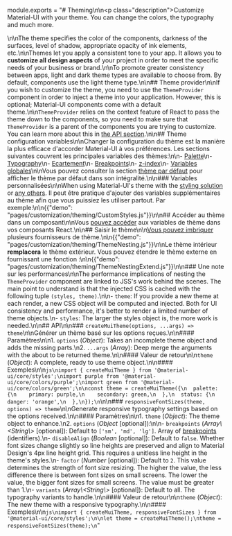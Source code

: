 module.exports = "# Theming\n\n<p class=\"description\">Customize Material-UI with your theme. You can change the colors, the typography and much more.</p>\n\nThe theme specifies the color of the components, darkness of the surfaces, level of shadow, appropriate opacity of ink elements, etc.\n\nThemes let you apply a consistent tone to your app. It allows you to **customize all design aspects** of your project in order to meet the specific needs of your business or brand.\n\nTo promote greater consistency between apps, light and dark theme types are available to choose from. By default, components use the light theme type.\n\n## Theme provider\n\nIf you wish to customize the theme, you need to use the `ThemeProvider` component in order to inject a theme into your application. However, this is optional; Material-UI components come with a default theme.\n\n`ThemeProvider` relies on the context feature of React to pass the theme down to the components, so you need to make sure that `ThemeProvider` is a parent of the components you are trying to customize. You can learn more about this in [the API section](/styles/api/#themeprovider).\n\n## Theme configuration variables\n\nChanger la configuration du thème est la manière la plus efficace d'accorder Material-UI à vos préférences. Les sections suivantes couvrent les principales variables des thèmes:\n\n- [Palette](/customization/palette/)\n- [Typography](/customization/typography/)\n- [Ecartement](/customization/spacing/)\n- [Breakpoints](/customization/breakpoints/)\n- [z-index](/customization/z-index/)\n- [Variables globales](/customization/globals/)\n\nVous pouvez consulter la section [thème par défaut](/customization/default-theme/) pour afficher le thème par défaut dans son intégralité.\n\n### Variables personnalisées\n\nWhen using Material-UI's theme with the [styling solution](/styles/basics/) or [any others](/guides/interoperability/#themeprovider). Il peut être pratique d'ajouter des variables supplémentaires au thème afin que vous puissiez les utiliser partout. Par exemple:\n\n{{\"demo\": \"pages/customization/theming/CustomStyles.js\"}}\n\n## Accéder au thème dans un composant\n\nVous [pouvez accéder](/styles/advanced/#accessing-the-theme-in-a-component) aux variables de thème dans vos composants React.\n\n## Saisir le thème\n\n[Vous pouvez imbriquer](/styles/advanced/#theme-nesting) plusieurs fournisseurs de thème.\n\n{{\"demo\": \"pages/customization/theming/ThemeNesting.js\"}}\n\nLe thème intérieur **remplacera** le thème extérieur. Vous pouvez étendre le thème externe en fournissant une fonction :\n\n{{\"demo\": \"pages/customization/theming/ThemeNestingExtend.js\"}}\n\n### Une note sur les performances\n\nThe performance implications of nesting the `ThemeProvider` component are linked to JSS's work behind the scenes. The main point to understand is that the injected CSS is cached with the following tuple `(styles, theme)`.\n\n- `theme`: If you provide a new theme at each render, a new CSS object will be computed and injected. Both for UI consistency and performance, it's better to render a limited number of theme objects.\n- `styles`: The larger the styles object is, the more work is needed.\n\n## API\n\n### `createMuiTheme(options, ...args) => theme`\n\nGénérer un thème basé sur les options reçues.\n\n#### Paramètres\n\n1. `options` (*Object*): Takes an incomplete theme object and adds the missing parts.\n2. `...args` (*Array*): Deep merge the arguments with the about to be returned theme.\n\n#### Valeur de retour\n\n`theme` (*Object*): A complete, ready to use theme object.\n\n#### Exemples\n\n```js\nimport { createMuiTheme } from '@material-ui/core/styles';\nimport purple from '@material-ui/core/colors/purple';\nimport green from '@material-ui/core/colors/green';\n\nconst theme = createMuiTheme({\n  palette: {\n    primary: purple,\n    secondary: green,\n  },\n  status: {\n    danger: 'orange',\n  },\n});\n```\n\n### `responsiveFontSizes(theme, options) => theme`\n\nGenerate responsive typography settings based on the options received.\n\n#### Paramètres\n\n1. `theme` (*Object*): The theme object to enhance.\n2. `options` (*Object* [optional]):\n\n- `breakpoints` (*Array\\<String\\>* [optional]): Default to `['sm', 'md', 'lg']`. Array of [breakpoints](/customization/breakpoints/) (identifiers).\n- `disableAlign` (*Boolean* [optional]): Default to `false`. Whether font sizes change slightly so line heights are preserved and align to Material Design's 4px line height grid. This requires a unitless line height in the theme's styles.\n- `factor` (*Number* [optional]): Default to `2`. This value determines the strength of font size resizing. The higher the value, the less difference there is between font sizes on small screens. The lower the value, the bigger font sizes for small screens. The value must be greater than 1.\n- `variants` (*Array\\<String\\>* [optional]): Default to all. The typography variants to handle.\n\n#### Valeur de retour\n\n`theme` (*Object*): The new theme with a responsive typography.\n\n#### Exemples\n\n```js\nimport { createMuiTheme, responsiveFontSizes } from '@material-ui/core/styles';\n\nlet theme = createMuiTheme();\ntheme = responsiveFontSizes(theme);\n```"